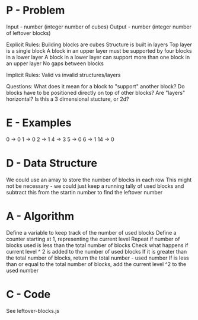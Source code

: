 # P - Problem
Input - number (integer number of cubes)
Output - number (integer number of leftover blocks)

Explicit Rules:
  Building blocks are cubes
  Structure is built in layers
  Top layer is a single block
  A block in an upper layer must be supported by four blocks in a lower layer
  A block in a lower layer can support more than one block in an upper layer
  No gaps between blocks

Implicit Rules:
  Valid vs invalid structures/layers

Questions:
  What does it mean for a block to "support" another block?
  Do blocks have to be positioned directly on top of other blocks?
  Are "layers" horizontal?
  Is this a 3 dimensional stucture, or 2d?

# E - Examples
0 -> 0
1 -> 0
2 -> 1
4 -> 3
5 -> 0
6 -> 1
14 -> 0

# D - Data Structure
We could use an array to store the number of blocks in each row
This might not be necessary - we could just keep a running tally of used blocks
and subtract this from the startin number to find the leftover number

# A - Algorithm
Define a variable to keep track of the number of used blocks
Define a counter starting at 1, representing the current level
Repeat if number of blocks used is less than the total number of blocks
  Check what happens if current level ^ 2 is added to the number of used blocks
    If it is greater than the total number of blocks, return the total number - used number
    If is less than or equal to the total number of blocks, add the current level ^2 to the used number

# C - Code
See leftover-blocks.js